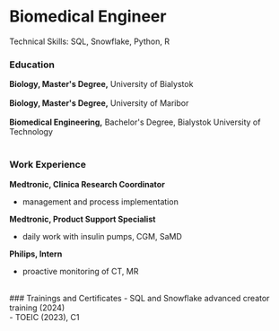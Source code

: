 # Biomedical Engineer
Technical Skills: SQL, Snowflake, Python, R

### Education
**Biology, Master's Degree,** University of Bialystok <br />
<br />
**Biology, Master's Degree,** University of Maribor <br />
<br />
**Biomedical Engineering,** Bachelor's Degree, Bialystok University of Technology <br />
<br />

### Work Experience
**Medtronic, Clinica Research Coordinator** <br />
- management and process implementation <br />

**Medtronic, Product Support Specialist** <br />
- daily work with insulin pumps, CGM, SaMD <br />

**Philips, Intern** <br />
- proactive monitoring of CT, MR <br />
<br />
### Trainings and Certificates
- SQL and Snowflake advanced creator training (2024) <br />
- TOEIC (2023), C1 <br />
